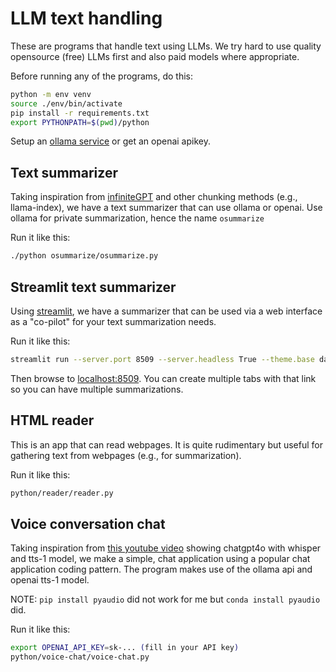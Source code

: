 # LLM text handling

These are programs that handle text using LLMs.  We try hard to use quality opensource (free) LLMs first and also paid models where appropriate.

Before running any of the programs, do this:

```bash
python -m env venv
source ./env/bin/activate
pip install -r requirements.txt
export PYTHONPATH=$(pwd)/python
```

Setup an [ollama service](https://github.com/ollama/ollama/blob/ba04afc9a45a095e09e72c1d716fdfe941d9b340/docs/linux.md#adding-ollama-as-a-startup-service-recommended) or get an openai apikey.

## Text summarizer

Taking inspiration from [infiniteGPT](https://github.com/emmethalm/infiniteGPT) and other chunking methods (e.g., llama-index), we have a text summarizer that can use ollama or openai.  Use ollama for private summarization,
hence the name `osummarize`

Run it like this:

```bash
./python osummarize/osummarize.py
```

## Streamlit text summarizer

Using [streamlit](streamlit.io), we have a summarizer that can be used via a web interface as a "co-pilot" for your text summarization needs.

Run it like this:

```bash
streamlit run --server.port 8509 --server.headless True --theme.base dark sl_summarize/sl_osummary.py
```

Then browse to [localhost:8509](localhost:8509).  You can create multiple tabs with that link so you can have
multiple summarizations.

## HTML reader

This is an app that can read webpages.  It is quite rudimentary but useful for gathering text from webpages (e.g., for summarization).

Run it like this:

```bash
python/reader/reader.py
```

## Voice conversation chat

Taking inspiration from [this youtube video](https://www.youtube.com/watch?v=B00xo7vzN7w&ab_channel=AIFORDEVS) showing chatgpt4o with whisper and tts-1 model, we make a simple, chat application using a popular chat application coding pattern.  The program makes use of the ollama api and openai tts-1 model.

NOTE: `pip install pyaudio` did not work for me but `conda install pyaudio` did.

Run it like this:

```bash
export OPENAI_API_KEY=sk-... (fill in your API key)
python/voice-chat/voice-chat.py
```